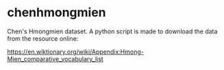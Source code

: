 # chenhmongmien
Chen's Hmongmien dataset. A python script is made to download the data from the resource online: 

https://en.wiktionary.org/wiki/Appendix:Hmong-Mien_comparative_vocabulary_list


